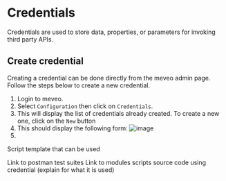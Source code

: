 # Credentials
Credentials are used to store data, properties, or parameters for invoking third party APIs.

## Create credential
Creating a credential can be done directly from the meveo admin page. Follow the steps below to create a new credential.

1. Login to meveo.
2. Select `Configuration` then click on `Credentials`.
3. This will display the list of credentials already created. To create a new one, click on the `New` button
4. This should display the following form:
![image](https://user-images.githubusercontent.com/6660853/229021964-19506463-194f-410a-8415-c4d4f467f2a3.png)
5. 

Script template that can be used

Link to postman test suites
Link to modules scripts source code using credential (explain for what it is used)
